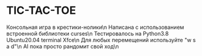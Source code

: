 # TIC-TAC-TOE
Консольная игра в крестики-нолики\n
Написана с использованием встроенной библиотеки curses\n
Тестировалось на Python3.8 Ubuntu20.04 terminal Xfce\n
Для любых перемещений используйте "w s a d"\n
AI пока просто рандомит свой ход\n
